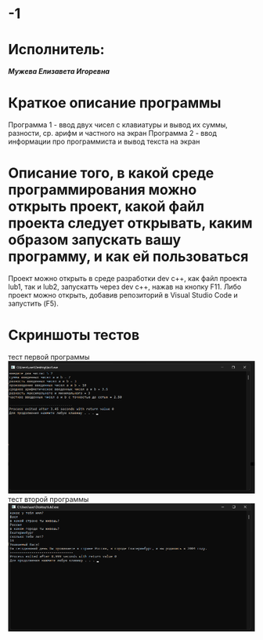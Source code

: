 # -1
# Исполнитель:
***Мужева Елизавета Игоревна***
# Краткое описание программы
Программа 1 - ввод двух чисел с клавиатуры и вывод их суммы, разности, ср. арифм и частного на экран
Программа 2 - ввод информации про программиста и вывод текста на экран
# Описание того, в какой среде программирования можно открыть проект, какой файл проекта следует открывать, каким образом запускать вашу программу, и как ей пользоваться
Проект можно открыть в среде разработки dev c++, как файл проекта lub1, так и lub2, запускатть через dev c++, нажав на кнопку F11.
Либо проект можно открыть, добавив репозиторий в Visual Studio Code и запустить (F5).
# Скриншоты тестов
тест первой программы
![alt text](https://github.com/El1zavetaa/-1/blob/main/тест%201.png)
тест второй программы
![alt text](https://github.com/El1zavetaa/-1/blob/main/тест%202.png)

